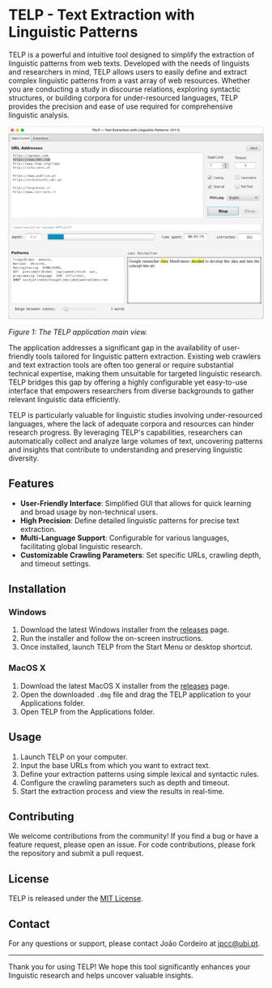 # TELP - Text Extraction with Linguistic Patterns

TELP is a powerful and intuitive tool designed to simplify the extraction of linguistic patterns from web texts. Developed with the needs of linguists and researchers in mind, TELP allows users to easily define and extract complex linguistic patterns from a vast array of web resources. Whether you are conducting a study in discourse relations, exploring syntactic structures, or building corpora for under-resourced languages, TELP provides the precision and ease of use required for comprehensive linguistic analysis.

![File TELP.png](TELP.png)
<!---:label:figure-mainview --->
*Figure 1: The TELP application main view.*

The application addresses a significant gap in the availability of user-friendly tools tailored for linguistic pattern extraction. Existing web crawlers and text extraction tools are often too general or require substantial technical expertise, making them unsuitable for targeted linguistic research. TELP bridges this gap by offering a highly configurable yet easy-to-use interface that empowers researchers from diverse backgrounds to gather relevant linguistic data efficiently.

TELP is particularly valuable for linguistic studies involving under-resourced languages, where the lack of adequate corpora and resources can hinder research progress. By leveraging TELP's capabilities, researchers can automatically collect and analyze large volumes of text, uncovering patterns and insights that contribute to understanding and preserving linguistic diversity.

## Features
- **User-Friendly Interface**: Simplified GUI that allows for quick learning and broad usage by non-technical users.
- **High Precision**: Define detailed linguistic patterns for precise text extraction.
- **Multi-Language Support**: Configurable for various languages, facilitating global linguistic research.
- **Customizable Crawling Parameters**: Set specific URLs, crawling depth, and timeout settings.

## Installation

### Windows

1. Download the latest Windows installer from the [releases](https://github.com/yourusername/telp/releases) page.
2. Run the installer and follow the on-screen instructions.
3. Once installed, launch TELP from the Start Menu or desktop shortcut.

### MacOS X

1. Download the latest MacOS X installer from the [releases](https://github.com/yourusername/telp/releases) page.
2. Open the downloaded `.dmg` file and drag the TELP application to your Applications folder.
3. Open TELP from the Applications folder.

## Usage

1. Launch TELP on your computer.
2. Input the base URLs from which you want to extract text.
3. Define your extraction patterns using simple lexical and syntactic rules.
4. Configure the crawling parameters such as depth and timeout.
5. Start the extraction process and view the results in real-time.

## Contributing

We welcome contributions from the community! If you find a bug or have a feature request, please open an issue. For code contributions, please fork the repository and submit a pull request.

## License

TELP is released under the [MIT License](LICENSE).

## Contact

For any questions or support, please contact João Cordeiro at [jpcc@ubi.pt](mailto:jpcc@ubi.pt).

---

Thank you for using TELP! We hope this tool significantly enhances your linguistic research and helps uncover valuable insights.
